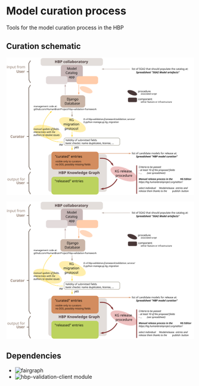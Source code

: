 # Model curation process
Tools for the model curation process in the HBP

## Curation schematic

![Visualization](docs/process.svg)

![doc2](docs/process.svg)


## Dependencies


- ![fairgraph]()
- ![hbp-validation-client module]()
